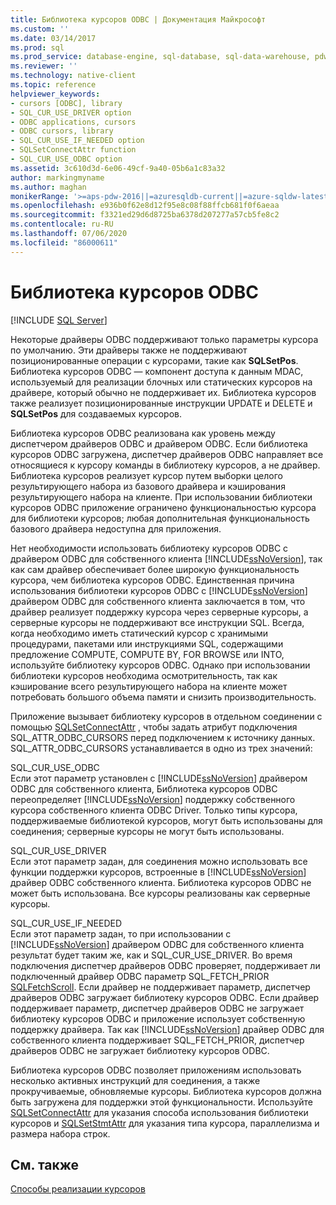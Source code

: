 ```yaml
---
title: Библиотека курсоров ODBC | Документация Майкрософт
ms.custom: ''
ms.date: 03/14/2017
ms.prod: sql
ms.prod_service: database-engine, sql-database, sql-data-warehouse, pdw
ms.reviewer: ''
ms.technology: native-client
ms.topic: reference
helpviewer_keywords:
- cursors [ODBC], library
- SQL_CUR_USE_DRIVER option
- ODBC applications, cursors
- ODBC cursors, library
- SQL_CUR_USE_IF_NEEDED option
- SQLSetConnectAttr function
- SQL_CUR_USE_ODBC option
ms.assetid: 3c610d3d-6e06-49cf-9a40-05b6a1c83a32
author: markingmyname
ms.author: maghan
monikerRange: '>=aps-pdw-2016||=azuresqldb-current||=azure-sqldw-latest||>=sql-server-2016||=sqlallproducts-allversions||>=sql-server-linux-2017||=azuresqldb-mi-current'
ms.openlocfilehash: e936b0f62e8d12f95e8c08f88ffcb681f0f6aeaa
ms.sourcegitcommit: f3321ed29d6d8725ba6378d207277a57cb5fe8c2
ms.contentlocale: ru-RU
ms.lasthandoff: 07/06/2020
ms.locfileid: "86000611"
---
```

# <a name="odbc-cursor-library"></a>Библиотека курсоров ODBC
[!INCLUDE [SQL Server](../../../includes/applies-to-version/sql-asdb-asdbmi-asa-pdw.md)]

  Некоторые драйверы ODBC поддерживают только параметры курсора по умолчанию. Эти драйверы также не поддерживают позиционированные операции с курсорами, такие как **SQLSetPos**. Библиотека курсоров ODBC — компонент доступа к данным MDAC, используемый для реализации блочных или статических курсоров на драйвере, который обычно не поддерживает их. Библиотека курсоров также реализует позиционированные инструкции UPDATE и DELETE и **SQLSetPos** для создаваемых курсоров.  
  
 Библиотека курсоров ODBC реализована как уровень между диспетчером драйверов ODBC и драйвером ODBC. Если библиотека курсоров ODBC загружена, диспетчер драйверов ODBC направляет все относящиеся к курсору команды в библиотеку курсоров, а не драйвер. Библиотека курсоров реализует курсор путем выборки целого результирующего набора из базового драйвера и кэширования результирующего набора на клиенте. При использовании библиотеки курсоров ODBC приложение ограничено функциональностью курсора для библиотеки курсоров; любая дополнительная функциональность базового драйвера недоступна для приложения.  
  
 Нет необходимости использовать библиотеку курсоров ODBC с драйвером ODBC для собственного клиента [!INCLUDE[ssNoVersion](../../../includes/ssnoversion-md.md)], так как сам драйвер обеспечивает более широкую функциональность курсора, чем библиотека курсоров ODBC. Единственная причина использования библиотеки курсоров ODBC с [!INCLUDE[ssNoVersion](../../../includes/ssnoversion-md.md)] драйвером ODBC для собственного клиента заключается в том, что драйвер реализует поддержку курсора через серверные курсоры, а серверные курсоры не поддерживают все инструкции SQL. Всегда, когда необходимо иметь статический курсор с хранимыми процедурами, пакетами или инструкциями SQL, содержащими предложение COMPUTE, COMPUTE BY, FOR BROWSE или INTO, используйте библиотеку курсоров ODBC. Однако при использовании библиотеки курсоров необходима осмотрительность, так как кэширование всего результирующего набора на клиенте может потребовать большого объема памяти и снизить производительность.  
  
 Приложение вызывает библиотеку курсоров в отдельном соединении с помощью [SQLSetConnectAttr](../../../relational-databases/native-client-odbc-api/sqlsetconnectattr.md) , чтобы задать атрибут подключения SQL_ATTR_ODBC_CURSORS перед подключением к источнику данных. SQL_ATTR_ODBC_CURSORS устанавливается в одно из трех значений:  
  
 SQL_CUR_USE_ODBC  
 Если этот параметр установлен с [!INCLUDE[ssNoVersion](../../../includes/ssnoversion-md.md)] драйвером ODBC для собственного клиента, Библиотека курсоров ODBC переопределяет [!INCLUDE[ssNoVersion](../../../includes/ssnoversion-md.md)] поддержку собственного курсора собственного клиента ODBC Driver. Только типы курсора, поддерживаемые библиотекой курсоров, могут быть использованы для соединения; серверные курсоры не могут быть использованы.  
  
 SQL_CUR_USE_DRIVER  
 Если этот параметр задан, для соединения можно использовать все функции поддержки курсоров, встроенные в [!INCLUDE[ssNoVersion](../../../includes/ssnoversion-md.md)] драйвер ODBC собственного клиента. Библиотека курсоров ODBC не может быть использована. Все курсоры реализованы как серверные курсоры.  
  
 SQL_CUR_USE_IF_NEEDED  
 Если этот параметр задан, то при использовании с [!INCLUDE[ssNoVersion](../../../includes/ssnoversion-md.md)] драйвером ODBC для собственного клиента результат будет таким же, как и SQL_CUR_USE_DRIVER. Во время подключения диспетчер драйверов ODBC проверяет, поддерживает ли подключенный драйвер ODBC параметр SQL_FETCH_PRIOR [SQLFetchScroll](../../../relational-databases/native-client-odbc-api/sqlfetchscroll.md). Если драйвер не поддерживает параметр, диспетчер драйверов ODBC загружает библиотеку курсоров ODBC. Если драйвер поддерживает параметр, диспетчер драйверов ODBC не загружает библиотеку курсоров ODBC и приложение использует собственную поддержку драйвера. Так как [!INCLUDE[ssNoVersion](../../../includes/ssnoversion-md.md)] драйвер ODBC для собственного клиента поддерживает SQL_FETCH_PRIOR, диспетчер драйверов ODBC не загружает библиотеку курсоров ODBC.  
  
 Библиотека курсоров ODBC позволяет приложениям использовать несколько активных инструкций для соединения, а также прокручиваемые, обновляемые курсоры. Библиотека курсоров должна быть загружена для поддержки этой функциональности. Используйте [SQLSetConnectAttr](../../../relational-databases/native-client-odbc-api/sqlsetconnectattr.md) для указания способа использования библиотеки курсоров и [SQLSetStmtAttr](../../../relational-databases/native-client-odbc-api/sqlsetstmtattr.md) для указания типа курсора, параллелизма и размера набора строк.  
  
## <a name="see-also"></a>См. также  
 [Способы реализации курсоров](../../../relational-databases/native-client-odbc-cursors/implementation/how-cursors-are-implemented.md)  
  
  
